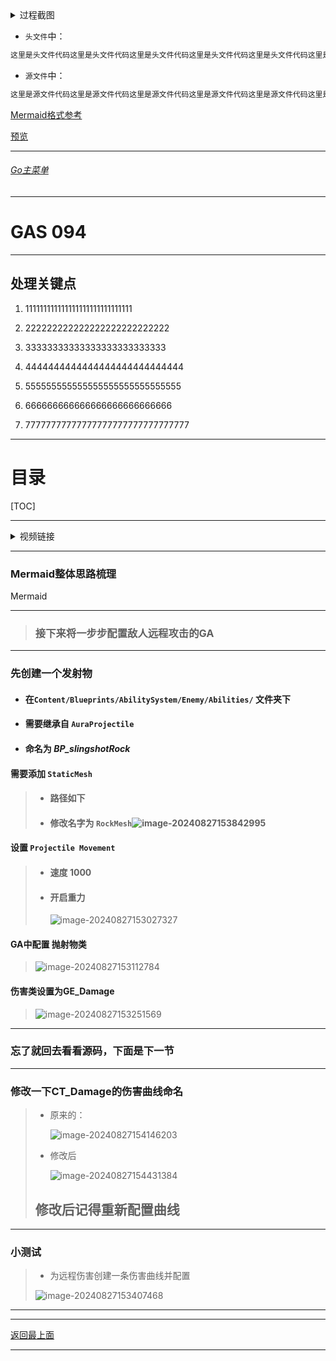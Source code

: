 <details>
<summary>过程截图</summary>

>

------

</details>




+ `头文件`中：
```cpp
这里是头文件代码这里是头文件代码这里是头文件代码这里是头文件代码这里是头文件代码这里是头文件代码
```

+ `源文件`中：
```cpp
这里是源文件代码这里是源文件代码这里是源文件代码这里是源文件代码这里是源文件代码这里是源文件代码
```

[Mermaid格式参考](https://github.com/liyunlong618/LiYunLongKnowledgeLibrary/blob/main/Mermaid%E6%A0%BC%E5%BC%8F%E5%8F%82%E8%80%83.md)

[预览](https://github.com/liyunlong618/LiYunLongKnowledgeLibrary/tree/main/UECPP/Models/GAS/GAS_2_Aura)



___________________________________________________________________________________________
###### [Go主菜单](../MainMenu.md)
___________________________________________________________________________________________

# GAS 094 

___________________________________________________________________________________________

## 处理关键点

1. 111111111111111111111111111111

2. 222222222222222222222222222

3. 33333333333333333333333333

4. 4444444444444444444444444444

5. 555555555555555555555555555555

6. 666666666666666666666666666

7. 77777777777777777777777777777777

___________________________________________________________________________________________

# 目录


[TOC]


___________________________________________________________________________________________

<details>
<summary>视频链接</summary>

[视频链接](ZHELISHISHIPINLIANJIE)

------

</details>

___________________________________________________________________________________________

### Mermaid整体思路梳理

Mermaid

___________________________________________________________________________________________

> ### 接下来将一步步配置敌人远程攻击的GA

------

### 先创建一个发射物

- #### 在`Content/Blueprints/AbilitySystem/Enemy/Abilities/` 文件夹下
- #### 需要继承自 `AuraProjectile`
- #### 命名为 ***BP_slingshotRock***

#### 需要添加 `StaticMesh`

> - #### 路径如下
> - #### 修改名字为 `RockMesh`![image-20240827153842995](C:\Users\ZGF\AppData\Roaming\Typora\typora-user-images\image-20240827153842995.png)

#### 设置 `Projectile Movement`

> - #### 速度 1000
>
> - #### 开启重力
>
>   ![image-20240827153027327](C:\Users\ZGF\AppData\Roaming\Typora\typora-user-images\image-20240827153027327.png)

#### GA中配置 抛射物类

>![image-20240827153112784](C:\Users\ZGF\AppData\Roaming\Typora\typora-user-images\image-20240827153112784.png)

#### 伤害类设置为GE_Damage

> ![image-20240827153251569](C:\Users\ZGF\AppData\Roaming\Typora\typora-user-images\image-20240827153251569.png)

------

### 忘了就回去看看源码，下面是下一节

------

### 修改一下CT_Damage的伤害曲线命名

> - 原来的：
>
>   ![image-20240827154146203](C:\Users\ZGF\AppData\Roaming\Typora\typora-user-images\image-20240827154146203.png)
>
> - 修改后
>
>   ![image-20240827154431384](C:\Users\ZGF\AppData\Roaming\Typora\typora-user-images\image-20240827154431384.png)
>
> ## **修改后记得重新配置曲线**

------

### 小测试

> - 为远程伤害创建一条伤害曲线并配置
>
> ![image-20240827153407468](C:\Users\ZGF\AppData\Roaming\Typora\typora-user-images\image-20240827153407468.png)

------


















___________________________________________________________________________________________

[返回最上面](#Go主菜单)

___________________________________________________________________________________________
